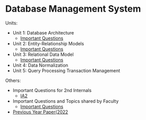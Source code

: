 # Database Management System
Units:
- Unit 1: Database Architecture
    - [Important Questions](unit1/imp.md)
- Unit 2: Entity-Relationship Models
    - [Important Questions](unit2/imp.md)
- Unit 3: Relational Data Model
    - [Important Questions](unit3/imp.md)
- Unit 4: Data Normalization
- Unit 5: Query Processing Transaction Management

Others:
- Important Questions for 2nd Internals
    - [IA2](impIA2.md)
- Important Questions and Topics shared by Faculty
    - [Important Questions](faculty-given.md)
- [Previous Year Paper(2022](pyq.md)
